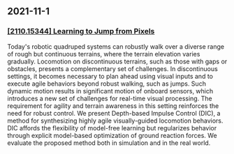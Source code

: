 
## 2021-11-1

### [[2110.15344] Learning to Jump from Pixels](http://arxiv.org/abs/2110.15344)


  Today's robotic quadruped systems can robustly walk over a diverse range of
rough but continuous terrains, where the terrain elevation varies gradually.
Locomotion on discontinuous terrains, such as those with gaps or obstacles,
presents a complementary set of challenges. In discontinuous settings, it
becomes necessary to plan ahead using visual inputs and to execute agile
behaviors beyond robust walking, such as jumps. Such dynamic motion results in
significant motion of onboard sensors, which introduces a new set of challenges
for real-time visual processing. The requirement for agility and terrain
awareness in this setting reinforces the need for robust control. We present
Depth-based Impulse Control (DIC), a method for synthesizing highly agile
visually-guided locomotion behaviors. DIC affords the flexibility of model-free
learning but regularizes behavior through explicit model-based optimization of
ground reaction forces. We evaluate the proposed method both in simulation and
in the real world.

    
